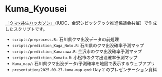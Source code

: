 # Kuma_Kyousei

[「クマ×共生ハッカソン」](https://note.com/from_iudc_2025/n/nd902f23f331a)（IUDC、金沢シビックテック推進協議会共催）で作成したスクリプトです。

-   `scripts/preprocess.R:` 石川県クマ出没データの前処理
-   `scripts/prediction_Kaga_Noto.R`: 石川県のクマ出没確率予測マップ
-   `scripts/prediction_Kanazawa.R`: 金沢市のクマ出没確率予測マップ
-   `scripts/prediction_Komatu.R`: 小松市のクマ出没確率予測マップ
-   `Kuma_map/`: 石川県クマ出没データ/予測確率を地図で表示するウェブアプリ
-   `presentation/2025-09-27-kuma-map.qmd`: Day 2 のプレゼンテーション資料
